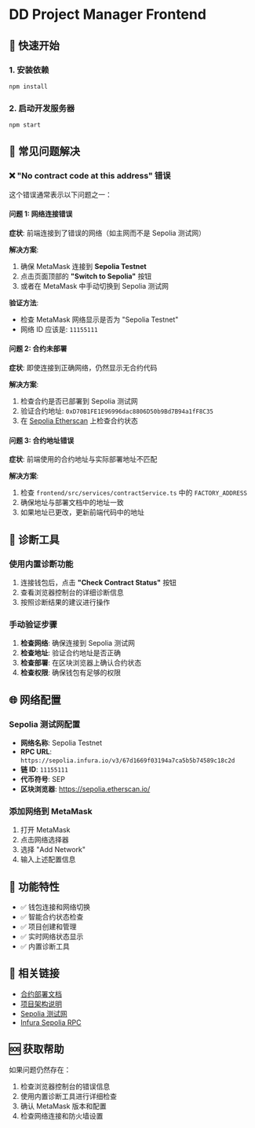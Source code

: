 # DD Project Manager Frontend

## 🚀 快速开始

### 1. 安装依赖
```bash
npm install
```

### 2. 启动开发服务器
```bash
npm start
```

## 🔧 常见问题解决

### ❌ "No contract code at this address" 错误

这个错误通常表示以下问题之一：

#### 问题 1: 网络连接错误
**症状**: 前端连接到了错误的网络（如主网而不是 Sepolia 测试网）

**解决方案**:
1. 确保 MetaMask 连接到 **Sepolia Testnet**
2. 点击页面顶部的 **"Switch to Sepolia"** 按钮
3. 或者在 MetaMask 中手动切换到 Sepolia 测试网

**验证方法**:
- 检查 MetaMask 网络显示是否为 "Sepolia Testnet"
- 网络 ID 应该是: `11155111`

#### 问题 2: 合约未部署
**症状**: 即使连接到正确网络，仍然显示无合约代码

**解决方案**:
1. 检查合约是否已部署到 Sepolia 测试网
2. 验证合约地址: `0xD70B1FE1E96996dac8806D50b9Bd7B94a1fF8C35`
3. 在 [Sepolia Etherscan](https://sepolia.etherscan.io/address/0xD70B1FE1E96996dac8806D50b9Bd7B94a1fF8C35) 上检查合约状态

#### 问题 3: 合约地址错误
**症状**: 前端使用的合约地址与实际部署地址不匹配

**解决方案**:
1. 检查 `frontend/src/services/contractService.ts` 中的 `FACTORY_ADDRESS`
2. 确保地址与部署文档中的地址一致
3. 如果地址已更改，更新前端代码中的地址

## 🧪 诊断工具

### 使用内置诊断功能
1. 连接钱包后，点击 **"Check Contract Status"** 按钮
2. 查看浏览器控制台的详细诊断信息
3. 按照诊断结果的建议进行操作

### 手动验证步骤
1. **检查网络**: 确保连接到 Sepolia 测试网
2. **检查地址**: 验证合约地址是否正确
3. **检查部署**: 在区块浏览器上确认合约状态
4. **检查权限**: 确保钱包有足够的权限

## 🌐 网络配置

### Sepolia 测试网配置
- **网络名称**: Sepolia Testnet
- **RPC URL**: `https://sepolia.infura.io/v3/67d1669f03194a7ca5b5b74589c18c2d`
- **链 ID**: `11155111`
- **代币符号**: SEP
- **区块浏览器**: https://sepolia.etherscan.io/

### 添加网络到 MetaMask
1. 打开 MetaMask
2. 点击网络选择器
3. 选择 "Add Network"
4. 输入上述配置信息

## 📱 功能特性

- ✅ 钱包连接和网络切换
- ✅ 智能合约状态检查
- ✅ 项目创建和管理
- ✅ 实时网络状态显示
- ✅ 内置诊断工具

## 🔗 相关链接

- [合约部署文档](../DEPLOYMENT.md)
- [项目架构说明](../ARCHITECTURE.md)
- [Sepolia 测试网](https://sepolia.etherscan.io/)
- [Infura Sepolia RPC](https://infura.io/docs/ethereum#section/Using-Infura/Using-Sepolia)

## 🆘 获取帮助

如果问题仍然存在：

1. 检查浏览器控制台的错误信息
2. 使用内置诊断工具进行详细检查
3. 确认 MetaMask 版本和配置
4. 检查网络连接和防火墙设置
